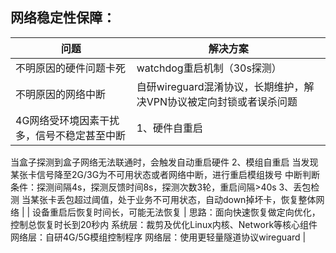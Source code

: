 ## 网络稳定性保障：



| 问题                                       | 解决方案                                                     |
| ------------------------------------------ | ------------------------------------------------------------ |
| 不明原因的硬件问题卡死                     | watchdog重启机制（30s探测）                                  |
| 不明原因的网络中断                         | 自研wireguard混淆协议，长期维护，解决VPN协议被定向封锁或者误杀问题 |
| 4G网络受环境因素干扰多，信号不稳定甚至中断 | 1、硬件自重启
当盒子探测到盒子网络无法联通时，会触发自动重启硬件
2、模组自重启
当发现某张卡信号降至2G/3G为不可用状态或者网络中断，进行重启模组拨号
中断判断条件：探测间隔4s，探测反馈时间8s，探测次数3轮，重启间隔>40s
3、丢包检测
当某张卡丢包超过阈值，处于业务不可用状态，自动down掉坏卡，恢复整体网络 |
| 设备重启后恢复时间长，可能无法恢复         | 思路：面向快速恢复做定向优化，控制总恢复时长到20秒内
系统层：裁剪及优化Linux内核、Network等核心组件
网络层：自研4G/5G模组控制程序
网络层：使用更轻量隧道协议wireguard |



